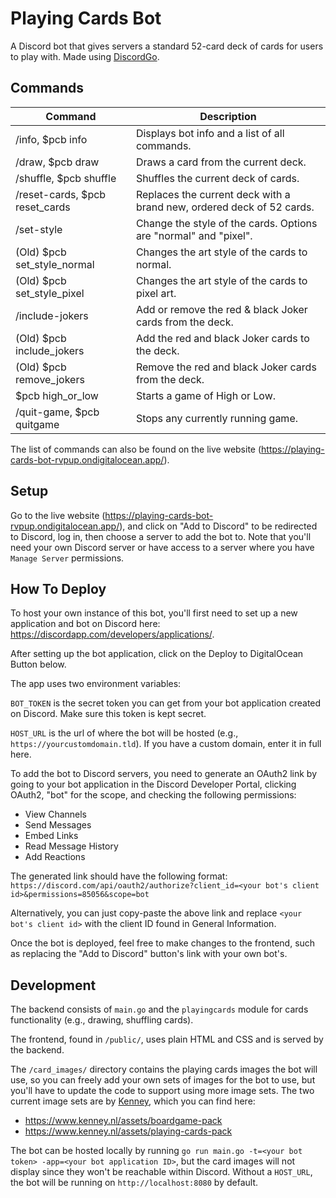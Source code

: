 # Playing Cards Bot
A Discord bot that gives servers a standard 52-card deck of cards for users to play with. Made using [DiscordGo](https://github.com/bwmarrin/discordgo).

## Commands

| Command | Description |
| --- | --- |
| /info, $pcb info | Displays bot info and a list of all commands. |
| /draw, $pcb draw | Draws a card from the current deck. |
| /shuffle, $pcb shuffle | Shuffles the current deck of cards. |
| /reset-cards, $pcb reset_cards | Replaces the current deck with a brand new, ordered deck of 52 cards. |
| /set-style | Change the style of the cards. Options are "normal" and "pixel". |
| (Old) $pcb set_style_normal | Changes the art style of the cards to normal. |
| (Old) $pcb set_style_pixel | Changes the art style of the cards to pixel art. |
| /include-jokers | Add or remove the red & black Joker cards from the deck. |
| (Old) $pcb include_jokers | Add the red and black Joker cards to the deck. |
| (Old) $pcb remove_jokers | Remove the red and black Joker cards from the deck. |
| $pcb high_or_low | Starts a game of High or Low. |
| /quit-game, $pcb quitgame | Stops any currently running game. |

The list of commands can also be found on the live website (https://playing-cards-bot-rvpup.ondigitalocean.app/).

## Setup
Go to the live website (https://playing-cards-bot-rvpup.ondigitalocean.app/), and click on "Add to Discord" to be redirected to Discord, log in, then choose a server to add the bot to. Note that you'll need your own Discord server or have access to a server where you have `Manage Server` permissions.

## How To Deploy

To host your own instance of this bot, you'll first need to set up a new application and bot on Discord here: https://discordapp.com/developers/applications/.

After setting up the bot application, click on the Deploy to DigitalOcean Button below.

The app uses two environment variables:

`BOT_TOKEN` is the secret token you can get from your bot application created on Discord. Make sure this token is kept secret.

`HOST_URL` is the url of where the bot will be hosted (e.g., `https://yourcustomdomain.tld`). If you have a custom domain, enter it in full here.

To add the bot to Discord servers, you need to generate an OAuth2 link by going to your bot application in the Discord Developer Portal, clicking OAuth2, "bot" for the scope, and checking the following permissions:
- View Channels
- Send Messages
- Embed Links
- Read Message History
- Add Reactions

The generated link should have the following format: `https://discord.com/api/oauth2/authorize?client_id=<your bot's client id>&permissions=85056&scope=bot`

Alternatively, you can just copy-paste the above link and replace `<your bot's client id>` with the client ID found in General Information.

Once the bot is deployed, feel free to make changes to the frontend, such as replacing the "Add to Discord" button's link with your own bot's.

## Development
The backend consists of `main.go` and the `playingcards` module for cards functionality (e.g., drawing, shuffling cards).

The frontend, found in `/public/`, uses plain HTML and CSS and is served by the backend.

The `/card_images/` directory contains the playing cards images the bot will use, so you can freely add your own sets of images for the bot to use, but you'll have to update the code to support using more image sets. The two current image sets are by [Kenney](https://www.kenney.nl/), which you can find here:
- https://www.kenney.nl/assets/boardgame-pack
- https://www.kenney.nl/assets/playing-cards-pack

The bot can be hosted locally by running `go run main.go -t=<your bot token> -app=<your bot application ID>`, but the card images will not display since they won't be reachable within Discord. Without a `HOST_URL`, the bot will be running on `http://localhost:8080` by default.